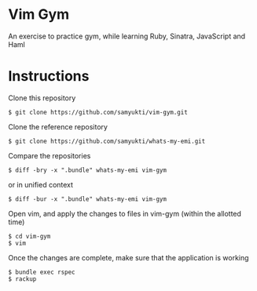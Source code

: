 # Vim Gym

An exercise to practice gym, while learning Ruby, Sinatra, JavaScript and Haml

# Instructions

Clone this repository

    $ git clone https://github.com/samyukti/vim-gym.git

Clone the reference repository

    $ git clone https://github.com/samyukti/whats-my-emi.git

Compare the repositories

    $ diff -bry -x ".bundle" whats-my-emi vim-gym
    
  or in unified context

    $ diff -bur -x ".bundle" whats-my-emi vim-gym

Open vim, and apply the changes to files in vim-gym (within the allotted time)

    $ cd vim-gym
    $ vim

Once the changes are complete, make sure that the application is working

    $ bundle exec rspec
    $ rackup
